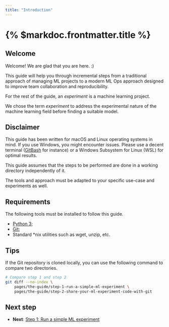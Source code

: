 ```yaml
---
title: "Introduction"
---
```


# {% $markdoc.frontmatter.title %}

## Welcome

Welcome! We are glad that you are here. :)

This guide will help you through incremental steps from a traditional approach of managing ML projects to a modern ML Ops approach designed to improve team collaboration and reproducibility.

For the rest of the guide, an _experiment_ is a machine learning project.

We chose the term _experiment_ to address the experimental nature of the machine learning field before finding a suitable model.

## Disclaimer

This guide has been written for macOS and Linux operating systems in mind. If you use Windows, you might encounter issues. Please use a decent terminal ([GitBash](https://gitforwindows.org/) for instance) or a Windows Subsystem for Linux (WSL) for optimal results.

This guide assumes that the steps to be performed are done in a working directory independently of it.

The tools and approach must be adapted to your specific use-case and experiments as well.

## Requirements

The following tools must be installed to follow this guide.

- [Python 3](https://www.python.org/downloads/);
- [Git](https://git-scm.com/);
- Standard *nix utilities such as wget, unzip, etc.

## Tips

If the Git repository is cloned locally, you can use the following command to compare two directories.

```sh
# Compare step 1 and step 2
git diff --no-index \
    pages/the-guide/step-1-run-a-simple-ml-experiment \
    pages/the-guide/step-2-share-your-ml-experiment-code-with-git
```

## Next step

- **Next**: [Step 1: Run a simple ML experiment](/the-guide/step-1-run-a-simple-ml-experiment)
